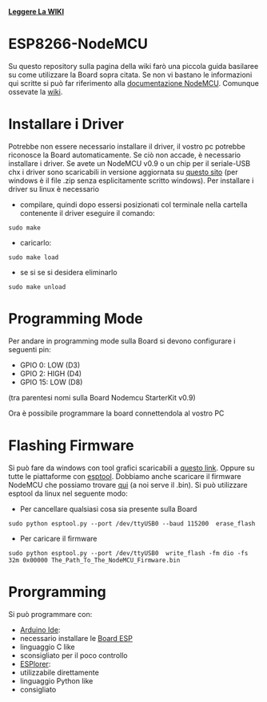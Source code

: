 **[Leggere La WIKI](https://github.com/nicolalandro/ESP8266-NodeMCU-Quick-Start-Guide/wiki)**

# ESP8266-NodeMCU
Su questo repository sulla pagina della wiki farò una piccola guida basilaree su come utilizzare la Board sopra citata.
Se non vi bastano le informazioni qui scritte si può far riferimento alla [documentazione NodeMCU](http://nodemcu.readthedocs.io/en/master/). Comunque ossevate la [wiki](https://github.com/nicolalandro/ESP8266-NodeMCU-Quick-Start/wiki).

# Installare i Driver
Potrebbe non essere necessario installare il driver, il vostro pc potrebbe riconosce la Board automaticamente.
Se ciò non accade, è necessario installare i driver. Se avete un NodeMCU v0.9 o un chip per il seriale-USB chx i driver sono scaricabili in versione aggiornata su [questo sito](http://www.wch.cn/download/CH341SER_LINUX_ZIP.html) (per windows è il file .zip senza esplicitamente scritto windows).
Per installare i driver su linux è necessario 
* compilare, quindi dopo essersi posizionati col terminale nella cartella contenente il driver eseguire il comando:

`sudo make`
* caricarlo:

`sudo make load`
* se si se si desidera eliminarlo

`sudo make unload`

# Programming Mode
Per andare in programming mode sulla Board si devono configurare i seguenti pin:
* GPIO 0: LOW (D3)
* GPIO 2: HIGH (D4)
* GPIO 15: LOW (D8)

(tra parentesi nomi sulla Board Nodemcu StarterKit v0.9)

Ora è possibile programmare la board connettendola al vostro PC

# Flashing Firmware
Si può fare da windows con tool grafici scaricabili a [questo link](https://github.com/nodemcu/nodemcu-flasher). Oppure su tutte le piattaforme con [esptool](https://github.com/espressif/esptool).
Dobbiamo anche scaricare il firmware NodeMCU che possiamo trovare [qui](https://github.com/nodemcu/nodemcu-firmware/releases) (a noi serve il .bin).
Si può utilizzare esptool da linux nel seguente modo:
* Per cancellare qualsiasi cosa sia presente sulla Board

`sudo python esptool.py --port /dev/ttyUSB0 --baud 115200  erase_flash`
* Per caricare il firmware

`sudo python esptool.py --port /dev/ttyUSB0  write_flash -fm dio -fs 32m 0x00000 The_Path_To_The_NodeMCU_Firmware.bin`

# Prorgramming
Si può programmare con:
* [Arduino Ide](http://www.arduino.org/downloads): 
 * necessario installare le [Board ESP](https://github.com/esp8266/Arduino)
 * linguaggio C like
 * sconsigliato per il poco controllo 
* [ESPlorer](https://esp8266.ru/esplorer/):
 * utilizzabile direttamente
 * linguaggio Python like
 * consigliato
